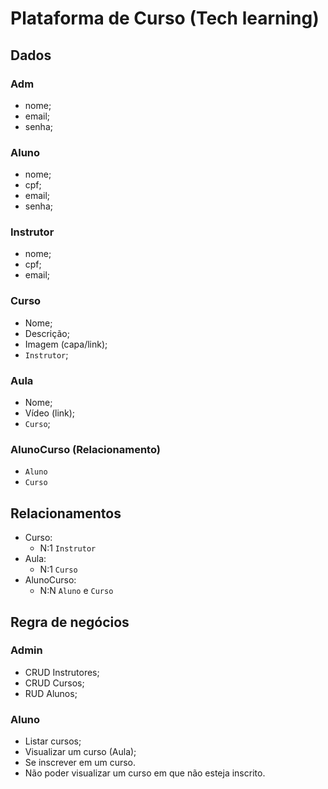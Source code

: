 # Plataforma de Curso (Tech learning)

## Dados

### Adm

- nome;
- email;
- senha;

### Aluno

- nome;
- cpf;
- email;
- senha;

### Instrutor

- nome;
- cpf;
- email;

### Curso

- Nome;
- Descrição;
- Imagem (capa/link);
- `Instrutor`;

### Aula

- Nome;
- Vídeo (link);
- `Curso`;

### AlunoCurso (Relacionamento)

- `Aluno`
- `Curso`

## Relacionamentos

- Curso:
  - N:1 `Instrutor`
- Aula:
  - N:1 `Curso`
- AlunoCurso:
  - N:N `Aluno` e `Curso`

## Regra de negócios

### Admin

- CRUD Instrutores;
- CRUD Cursos;
- RUD Alunos;

### Aluno

- Listar cursos;
- Visualizar um curso (Aula);
- Se inscrever em um curso.
- Não poder visualizar um curso em que não esteja inscrito.
